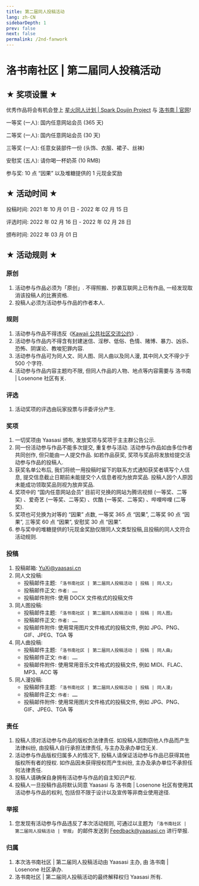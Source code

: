 ```yaml
---
title: 第二届同人投稿活动
lang: zh-CN
sidebarDepth: 1
prev: false
next: false
permalink: /2nd-fanwork
---
```


# 洛书南社区 | 第二届同人投稿活动

## ★ 奖项设置 ★

优秀作品将会有机会登上 [星火同人计划 | Spark Doujin Project](https://spark.yaasasi.cn/doujin) 与 [洛书南 | 官网](https://www.losenone.cn/)!

一等奖 (一人): 国内任意网站会员 (365 天)

二等奖 (一人): 国内任意网站会员 (30 天)

三等奖 (一人): 任意女装部件一份 (头饰、衣服、裙子、丝袜)

安慰奖 (五人): 请你喝一杯奶茶 (10 RMB)

参与奖: 10 点 “因果” 以及堆糖提供的 1 元现金奖励

## ★ 活动时间 ★

投稿时间: 2021 年 10 月 01 日 - 2022 年 02 月 15 日

评选时间: 2022 年 02 月 16 日 - 2022 年 02 月 28 日

颁布时间: 2022 年 03 月 01 日

## ★ 活动规则 ★

### 原创

1. 活动参与作品必须为「原创」. 不得照搬、抄袭互联网上已有作品, 一经发现取消该投稿人的比赛资格.
2. 投稿人必须为活动参与作品的作者本人.

### 规则

1. 活动参与作品不得违反《[Kawaii 公共社区交流公约](https://kawaii.yaasasi.cn/)》.
2. 活动参与作品内不得含有封建迷信、淫秽、低俗、色情、赌博、暴力、凶杀、恐怖、阴谋论、教唆犯罪内容.
3. 活动参与作品可为同人文、同人图、同人曲以及同人漫, 其中同人文不得少于 500 个字符.
4. 活动参与作品内容主题均不限, 但同人作品的人物、地点等内容需要与 洛书南 | Losenone 社区有关.

### 评选

1. 活动奖项的评选由玩家投票与评委评分产生.

### 奖项

1. 一切奖项由 Yaasasi 颁布, 发放奖项与奖项于主主群公告公示.
2. 同一份活动参与作品不能多次提交, 重复参与活动. 活动参与作品如由多位作者共同创作, 但只能由一人提交作品. 如若作品获奖, 奖项与奖品将发放给提交活动参与作品的投稿人.
3. 获奖名单公布后, 我们将统一用投稿时留下的联系方式通知获奖者填写个人信息, 提交信息截止日期前未能提交个人信息者视为放弃奖品. 投稿人因个人原因未能成功领取奖品则视为放弃奖品.
4. 奖项中的 “国内任意网站会员” 目前可兑换的网站为腾讯视频 (一等奖、二等奖) 、爱奇艺 (一等奖、二等奖) 、优酷 (一等奖、二等奖) 、哔哩哔哩 (二等奖).
5. 奖项也可兑换为对等的 “因果” 点数, 一等奖 365 点 “因果”, 二等奖 90 点 “因果”, 三等奖 60 点 “因果”, 安慰奖 30 点 “因果”.
6. 参与奖中的堆糖提供的1元现金奖励仅限同人文类型投稿,且投稿的同人文符合活动规则.

### 投稿

1. 投稿邮箱: [YuXi@yaasasi.cn](mailto:YuXi@yaasasi.cn)
2. 同人文投稿:
   - 投稿邮件主题: `「洛书南社区 | 第二届同人投稿活动 | 投稿 | 同人文」`
   - 投稿邮件正文: `作者: ……`
   - 投稿邮件附件: 使用 DOCX 文件格式的投稿文件
3. 同人图投稿:
   - 投稿邮件主题: `「洛书南社区 | 第二届同人投稿活动 | 投稿 | 同人图」`
   - 投稿邮件正文: `作者: ……`
   - 投稿邮件附件: 使用常用图片文件格式的投稿文件, 例如 JPG、PNG、GIF、JPEG、TGA 等
4. 同人曲投稿:
   - 投稿邮件主题: `「洛书南社区 | 第二届同人投稿活动 | 投稿 | 同人曲」`
   - 投稿邮件正文: `作者: ……`
   - 投稿邮件附件: 使用常用音乐文件格式的投稿文件, 例如 MIDI、FLAC、MP3、ACC 等
5. 同人漫投稿:
   - 投稿邮件主题: `「洛书南社区 | 第二届同人投稿活动 | 投稿 | 同人漫」`
   - 投稿邮件正文: `作者: ……`
   - 投稿邮件附件: 使用常用图片文件格式的投稿文件, 例如 JPG、PNG、GIF、JPEG、TGA 等

### 责任

1. 投稿人须对活动参与作品的版权负法律责任. 如投稿人因剽窃他人作品而产生法律纠纷, 由投稿人自行承担法律责任, 与主办及承办单位无关.
2. 活动参与作品版权归属多人的情况下, 投稿人请保证活动参与作品已获得其他版权所有者的授权. 如作品因未获得授权而产生纠纷, 主办及承办单位不承担任何法律责任.
3. 投稿人请确保自身拥有活动参与作品的自主知识产权.
4. 投稿人一旦投稿作品将默认同意 Yaasasi 与 洛书南 | Losenone 社区有使用其活动参与作品的权利, 包括但不限于设计以及宣传等非商业使用途径.

### 举报

1. 您发现有活动参与作品违反了本次活动规则, 可通过以主题为 `「洛书南社区 | 第二届同人投稿活动 | 举报」` 的邮件发送到 [Feedback@yaasasi.cn](mailto:Feedback@yaasasi.cn) 进行举报.

### 归属

1. 本次洛书南社区 | 第二届同人投稿活动由 Yaasasi 主办, 由 洛书南 | Losenone 社区承办.
2. 洛书南社区 | 第二届同人投稿活动的最终解释权归 Yaasasi 所有.
